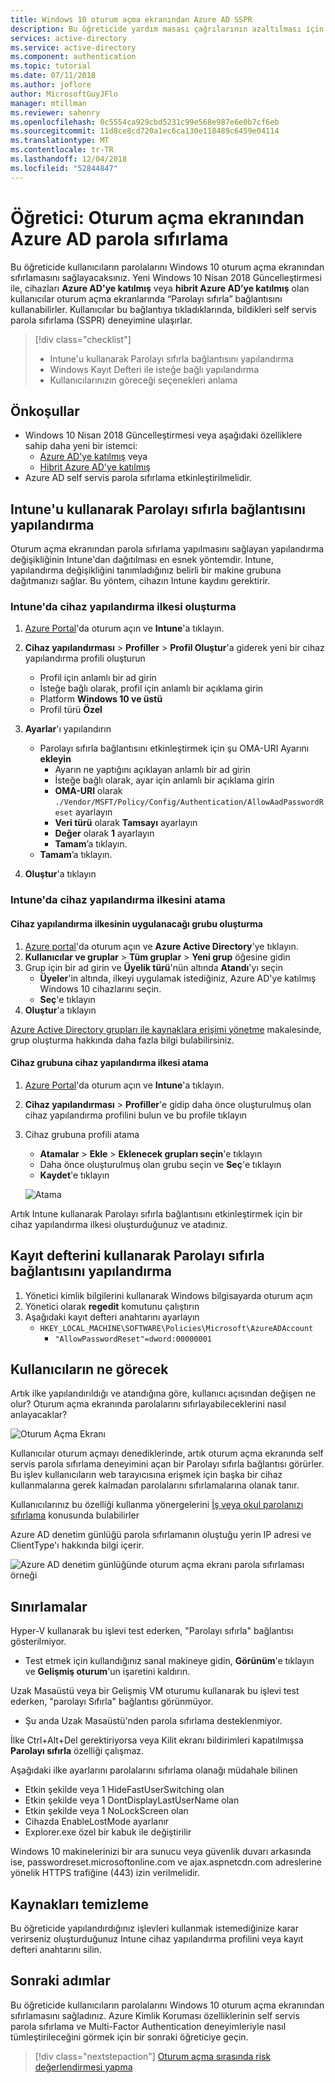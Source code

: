 ```yaml
---
title: Windows 10 oturum açma ekranından Azure AD SSPR
description: Bu öğreticide yardım masası çağrılarının azaltılması için Windows 10 oturum açma ekranında parola sıfırlamayı etkinleştireceksiniz.
services: active-directory
ms.service: active-directory
ms.component: authentication
ms.topic: tutorial
ms.date: 07/11/2018
ms.author: joflore
author: MicrosoftGuyJFlo
manager: mtillman
ms.reviewer: sahenry
ms.openlocfilehash: 0c5554ca929cbd5231c99e568e987e6e0b7cf6eb
ms.sourcegitcommit: 11d8ce8cd720a1ec6ca130e118489c6459e04114
ms.translationtype: MT
ms.contentlocale: tr-TR
ms.lasthandoff: 12/04/2018
ms.locfileid: "52844847"
---
```

# <a name="tutorial-azure-ad-password-reset-from-the-login-screen"></a>Öğretici: Oturum açma ekranından Azure AD parola sıfırlama

Bu öğreticide kullanıcıların parolalarını Windows 10 oturum açma ekranından sıfırlamasını sağlayacaksınız. Yeni Windows 10 Nisan 2018 Güncelleştirmesi ile, cihazları **Azure AD'ye katılmış** veya **hibrit Azure AD’ye katılmış** olan kullanıcılar oturum açma ekranlarında “Parolayı sıfırla” bağlantısını kullanabilirler. Kullanıcılar bu bağlantıya tıkladıklarında, bildikleri self servis parola sıfırlama (SSPR) deneyimine ulaşırlar.

> [!div class="checklist"]
> * Intune'u kullanarak Parolayı sıfırla bağlantısını yapılandırma
> * Windows Kayıt Defteri ile isteğe bağlı yapılandırma
> * Kullanıcılarınızın göreceği seçenekleri anlama

## <a name="prerequisites"></a>Önkoşullar

* Windows 10 Nisan 2018 Güncelleştirmesi veya aşağıdaki özelliklere sahip daha yeni bir istemci:
   * [Azure AD'ye katılmış](../device-management-azure-portal.md) veya 
   * [Hibrit Azure AD'ye katılmış](../device-management-hybrid-azuread-joined-devices-setup.md)
* Azure AD self servis parola sıfırlama etkinleştirilmelidir.

## <a name="configure-reset-password-link-using-intune"></a>Intune'u kullanarak Parolayı sıfırla bağlantısını yapılandırma

Oturum açma ekranından parola sıfırlama yapılmasını sağlayan yapılandırma değişikliğinin Intune'dan dağıtılması en esnek yöntemdir. Intune, yapılandırma değişikliğini tanımladığınız belirli bir makine grubuna dağıtmanızı sağlar. Bu yöntem, cihazın Intune kaydını gerektirir.

### <a name="create-a-device-configuration-policy-in-intune"></a>Intune'da cihaz yapılandırma ilkesi oluşturma

1. [Azure Portal](https://portal.azure.com)'da oturum açın ve **Intune**'a tıklayın.
2. **Cihaz yapılandırması** > **Profiller** > **Profil Oluştur**'a giderek yeni bir cihaz yapılandırma profili oluşturun
   * Profil için anlamlı bir ad girin
   * İsteğe bağlı olarak, profil için anlamlı bir açıklama girin
   * Platform **Windows 10 ve üstü**
   * Profil türü **Özel**

3. **Ayarlar**'ı yapılandırın
   * Parolayı sıfırla bağlantısını etkinleştirmek için şu OMA-URI Ayarını **ekleyin**
      * Ayarın ne yaptığını açıklayan anlamlı bir ad girin
      * İsteğe bağlı olarak, ayar için anlamlı bir açıklama girin
      * **OMA-URI** olarak `./Vendor/MSFT/Policy/Config/Authentication/AllowAadPasswordReset` ayarlayın
      * **Veri türü** olarak **Tamsayı** ayarlayın
      * **Değer** olarak **1** ayarlayın
      * **Tamam**’a tıklayın.
   * **Tamam**’a tıklayın.
4. **Oluştur**'a tıklayın

### <a name="assign-a-device-configuration-policy-in-intune"></a>Intune'da cihaz yapılandırma ilkesini atama

#### <a name="create-a-group-to-apply-device-configuration-policy-to"></a>Cihaz yapılandırma ilkesinin uygulanacağı grubu oluşturma

1. [Azure portal](https://portal.azure.com)'da oturum açın ve **Azure Active Directory**'ye tıklayın.
2. **Kullanıcılar ve gruplar** > **Tüm gruplar** > **Yeni grup** öğesine gidin
3. Grup için bir ad girin ve **Üyelik türü**'nün altında **Atandı**'yı seçin
   * **Üyeler**'in altında, ilkeyi uygulamak istediğiniz, Azure AD'ye katılmış Windows 10 cihazlarını seçin.
   * **Seç**'e tıklayın
4. **Oluştur**'a tıklayın

[Azure Active Directory grupları ile kaynaklara erişimi yönetme](../fundamentals/active-directory-manage-groups.md) makalesinde, grup oluşturma hakkında daha fazla bilgi bulabilirsiniz.

#### <a name="assign-device-configuration-policy-to-device-group"></a>Cihaz grubuna cihaz yapılandırma ilkesi atama

1. [Azure Portal](https://portal.azure.com)'da oturum açın ve **Intune**'a tıklayın.
2. **Cihaz yapılandırması** > **Profiller**'e gidip daha önce oluşturulmuş olan cihaz yapılandırma profilini bulun ve bu profile tıklayın
3. Cihaz grubuna profili atama 
   * **Atamalar** > **Ekle** > **Eklenecek grupları seçin**'e tıklayın
   * Daha önce oluşturulmuş olan grubu seçin ve **Seç**'e tıklayın
   * **Kaydet**'e tıklayın

   ![Atama][Assignment]

Artık Intune kullanarak Parolayı sıfırla bağlantısını etkinleştirmek için bir cihaz yapılandırma ilkesi oluşturduğunuz ve atadınız.

## <a name="configure-reset-password-link-using-the-registry"></a>Kayıt defterini kullanarak Parolayı sıfırla bağlantısını yapılandırma

1. Yönetici kimlik bilgilerini kullanarak Windows bilgisayarda oturum açın
2. Yönetici olarak **regedit** komutunu çalıştırın
3. Aşağıdaki kayıt defteri anahtarını ayarlayın
   * `HKEY_LOCAL_MACHINE\SOFTWARE\Policies\Microsoft\AzureADAccount`
      * `"AllowPasswordReset"=dword:00000001`

## <a name="what-do-users-see"></a>Kullanıcıların ne görecek

Artık ilke yapılandırıldığı ve atandığına göre, kullanıcı açısından değişen ne olur? Oturum açma ekranında parolalarını sıfırlayabileceklerini nasıl anlayacaklar?

![Oturum Açma Ekranı][LoginScreen]

Kullanıcılar oturum açmayı denediklerinde, artık oturum açma ekranında self servis parola sıfırlama deneyimini açan bir Parolayı sıfırla bağlantısı görürler. Bu işlev kullanıcıların web tarayıcısına erişmek için başka bir cihaz kullanmalarına gerek kalmadan parolalarını sıfırlamalarına olanak tanır.

Kullanıcılarınız bu özelliği kullanma yönergelerini [İş veya okul parolanızı sıfırlama](../user-help/active-directory-passwords-update-your-own-password.md#reset-password-at-sign-in) konusunda bulabilirler

Azure AD denetim günlüğü parola sıfırlamanın oluştuğu yerin IP adresi ve ClientType'ı hakkında bilgi içerir.

![Azure AD denetim günlüğünde oturum açma ekranı parola sıfırlaması örneği](media/tutorial-sspr-windows/windows-sspr-azure-ad-audit-log.png)

## <a name="limitations"></a>Sınırlamalar

Hyper-V kullanarak bu işlevi test ederken, "Parolayı sıfırla" bağlantısı gösterilmiyor.

* Test etmek için kullandığınız sanal makineye gidin, **Görünüm**'e tıklayın ve **Gelişmiş oturum**'un işaretini kaldırın.

Uzak Masaüstü veya bir Gelişmiş VM oturumu kullanarak bu işlevi test ederken, "parolayı Sıfırla" bağlantısı görünmüyor.

* Şu anda Uzak Masaüstü'nden parola sıfırlama desteklenmiyor.

İlke Ctrl+Alt+Del gerektiriyorsa veya Kilit ekranı bildirimleri kapatılmışsa **Parolayı sıfırla** özelliği çalışmaz.

Aşağıdaki ilke ayarlarını parolalarını sıfırlama olanağı müdahale bilinen

   * Etkin şekilde veya 1 HideFastUserSwitching olan
   * Etkin şekilde veya 1 DontDisplayLastUserName olan
   * Etkin şekilde veya 1 NoLockScreen olan
   * Cihazda EnableLostMode ayarlanır
   * Explorer.exe özel bir kabuk ile değiştirilir

Windows 10 makinelerinizi bir ara sunucu veya güvenlik duvarı arkasında ise, passwordreset.microsoftonline.com ve ajax.aspnetcdn.com adreslerine yönelik HTTPS trafiğine (443) izin verilmelidir.

## <a name="clean-up-resources"></a>Kaynakları temizleme

Bu öğreticide yapılandırdığınız işlevleri kullanmak istemediğinize karar verirseniz oluşturduğunuz Intune cihaz yapılandırma profilini veya kayıt defteri anahtarını silin.

## <a name="next-steps"></a>Sonraki adımlar

Bu öğreticide kullanıcıların parolalarını Windows 10 oturum açma ekranından sıfırlamasını sağladınız. Azure Kimlik Koruması özelliklerinin self servis parola sıfırlama ve Multi-Factor Authentication deneyimleriyle nasıl tümleştirileceğini görmek için bir sonraki öğreticiye geçin.

> [!div class="nextstepaction"]
> [Oturum açma sırasında risk değerlendirmesi yapma](tutorial-risk-based-sspr-mfa.md)

[Assignment]: ./media/tutorial-sspr-windows/profile-assignment.png "Bir grup Windows 10 cihazına Intune cihaz yapılandırma ilkesi atama"
[LoginScreen]: ./media/tutorial-sspr-windows/logon-reset-password.png "Windows 10 oturum açma ekranında Parolayı sıfırla bağlantısı"
